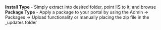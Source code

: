 **Install Type** - Simply extract into desired folder, point IIS to it, and browse
**Package Type** - Apply a package to your portal by using the Admin -> Packages -> Upload functionality or manually placing the zip file in the _updates folder
